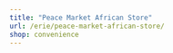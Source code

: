 ```yaml
---
title: "Peace Market African Store"
url: /erie/peace-market-african-store/
shop: convenience
---
```


